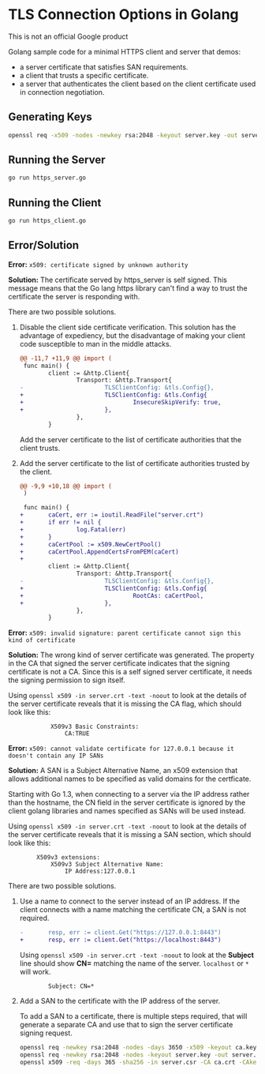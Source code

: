 # TLS Connection Options in Golang

This is not an official Google product

Golang sample code for a minimal HTTPS client and server that demos:

* a server certificate that satisfies SAN requirements.
* a client that trusts a specific certificate.
* a server that authenticates the client based on the client certificate used
  in connection negotiation.

## Generating Keys

```sh
openssl req -x509 -nodes -newkey rsa:2048 -keyout server.key -out server.crt -days 3650 -subj "/C=GB/ST=London/L=London/O=Global Security/OU=IT Department/CN=*"
```

## Running the Server

```sh
go run https_server.go
```

## Running the Client

```sh
go run https_client.go
```

## Error/Solution

**Error:** `x509: certificate signed by unknown authority`

**Solution:** The certificate served by https_server is self signed. This
message means that the Go lang https library can't find a way to trust the
certificate the server is responding with.

There are two possible solutions.

1. Disable the client side certificate verification. This solution has the
   advantage of expediency, but the disadvantage of making your client code
   susceptible to man in the middle attacks.

    ```diff
    @@ -11,7 +11,9 @@ import (
     func main() {
            client := &http.Client{
                    Transport: &http.Transport{
    -                       TLSClientConfig: &tls.Config{},
    +                       TLSClientConfig: &tls.Config{
    +                               InsecureSkipVerify: true,
    +                       },
                    },
            }
    ```

    Add the server certificate to the list of certificate authorities that the
    client trusts.

2. Add the server certificate to the list of certificate authorities trusted by
   the client.

    ```diff
    @@ -9,9 +10,18 @@ import (
     )

     func main() {
    +       caCert, err := ioutil.ReadFile("server.crt")
    +       if err != nil {
    +               log.Fatal(err)
    +       }
    +       caCertPool := x509.NewCertPool()
    +       caCertPool.AppendCertsFromPEM(caCert)
    +
            client := &http.Client{
                    Transport: &http.Transport{
    -                       TLSClientConfig: &tls.Config{},
    +                       TLSClientConfig: &tls.Config{
    +                               RootCAs: caCertPool,
    +                       },
                    },
            }
    ```

**Error:** `x509: invalid signature: parent certificate cannot sign this kind of certificate`

**Solution:** The wrong kind of server certificate was generated. The property
in the CA that signed the server certificate indicates that the signing
certificate is not a CA. Since this is a self signed server certificate, it
needs the signing permission to sign itself.

Using `openssl x509 -in server.crt -text -noout` to look at the details of the
server certificate reveals that it is missing the CA flag, which should look
like this:

```
            X509v3 Basic Constraints:
                CA:TRUE
```

**Error:** `x509: cannot validate certificate for 127.0.0.1 because it doesn't contain any IP SANs`

**Solution:** A SAN is a Subject Alternative Name, an x509 extension that
allows additional names to be specified as valid domains for the certficate.

Starting with Go 1.3, when connecting to a server via the IP address rather
than the hostname, the CN field in the server certificate is ignored by the
client golang libraries and names specified as SANs will be used instead.

Using `openssl x509 -in server.crt -text -noout` to look at the details of the
server certificate reveals that it is missing a SAN section, which should look
like this:

```
        X509v3 extensions:
            X509v3 Subject Alternative Name:
                IP Address:127.0.0.1
```

There are two possible solutions.

1. Use a name to connect to the server instead of an IP address. If the client
   connects with a name matching the certificate CN, a SAN is not required.

    ```diff
    -       resp, err := client.Get("https://127.0.0.1:8443")
    +       resp, err := client.Get("https://localhost:8443")
    ```

    Using `openssl x509 -in server.crt -text -noout` to look at the **Subject**
    line should show **CN=** matching the name of the server. `localhost` or
    `*` will work.

    ```
            Subject: CN=*
    ```

2. Add a SAN to the certificate with the IP address of the server.

    To add a SAN to a certificate, there is multiple steps required, that will
    generate a separate CA and use that to sign the server certificate signing
    request.

    ```sh
    openssl req -newkey rsa:2048 -nodes -days 3650 -x509 -keyout ca.key -out ca.crt -subj "/CN=*"
    openssl req -newkey rsa:2048 -nodes -keyout server.key -out server.csr -subj "/C=GB/ST=London/L=London/O=Global Security/OU=IT Department/CN=*"
    openssl x509 -req -days 365 -sha256 -in server.csr -CA ca.crt -CAkey ca.key -CAcreateserial -out server.crt -extfile <(echo subjectAltName = IP:127.0.0.1)
    ```

